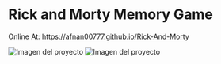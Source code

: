 # Rick and Morty Memory Game

Online At: https://afnan00777.github.io/Rick-And-Morty

![Imagen del proyecto](https://juandagarcia.github.io/MemoryGame/img/readme.png)
![Imagen del proyecto](https://juandagarcia.github.io/MemoryGame/img/readme2.png)
